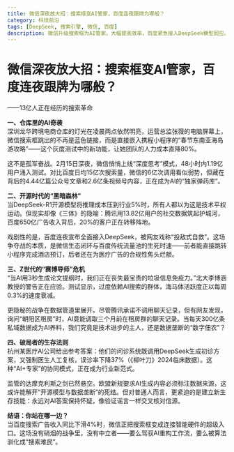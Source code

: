 ```yaml
---
title: 微信深夜放大招：搜索框变AI管家，百度连夜跟牌为哪般？
category: 科技前沿
tags: [DeepSeek, 搜索引擎, 微信, 百度]
description: 微信升级搜索框为AI管家，大幅提高效率，百度紧急接入DeepSeek模型回应。腾讯利用社交数据优势构建服务闭环，而百度面临广告收入下降和合规挑战。专家提醒，过度依赖AI可能导致负面效果，建议采用“AI+专家”模式并审慎验证AI信息。
---
```

# 微信深夜放大招：搜索框变AI管家，百度连夜跟牌为哪般？  
——13亿人正在经历的搜索革命  

**一、仓库里的AI奇袭**  
深圳龙华跨境电商仓库的灯光在凌晨两点依然明亮，运营总监张薇的电脑屏幕上，微信搜索框跳出的不再是蓝色链接，而是直接嵌入携程小程序的“春节东南亚海岛游攻略”——这个灰度测试中的新功能，让她团队的人力成本直降80%。  

这不是孤军奋战。2月15日深夜，微信悄悄上线“深度思考”模式，48小时内1.19亿用户涌入测试。对比百度日均15亿次搜索量，微信的6亿次调用看似弱势，但藏在背后的4.44亿篇公众号文章和2.6亿条视频号内容，正在成为AI的“独家弹药库”。  

**二、开源时代的“黑暗森林”**  
当DeepSeek-R1开源模型将推理成本压到行业5%时，所有人都以为这是技术平权运动。但现实却像《三体》的隐喻：腾讯用13.82亿用户的社交数据筑起护城河，百度650亿广告收入背后，20%的客户正在转移阵地。  

戏剧性的是，百度连夜宣布全面接入DeepSeek，被网友戏称“投敌式自救”。这场争夺战的本质，是微信生态闭环与百度传统流量池的生死时速——前者能直接跳转小程序完成酒店预订，后者还在为医疗广告的合规性焦头烂额。  

**三、Z世代的“赛博导师”危机**  
“当AI用3秒生成论文提纲时，我们正在丧失最宝贵的垃圾信息免疫力。”北大李博涵教授的警告正在应验。测试显示，过度依赖AI搜索的群体，海马体活跃度正以每周0.3%的速度衰减。  

更隐秘的战争在数据管道里展开。尽管腾讯承诺不调用聊天记录，但有网友发现，询问“朝阳区租房”时，AI竟能调取三个月前在租房群的聊天记录。当每天300亿条私域数据成为AI养料，我们究竟是技术进步的主人，还是数据垄断的“数字佃农”？  

**四、破局者的生存法则**  
杭州某医疗AI公司给出参考答案：他们的问诊系统既调用DeepSeek生成初诊方案，又强制医生人工复核，误诊率下降37%（《柳叶刀》2024临床数据）。这种“AI+专家”的协同模式，正在成为行业新范式。  

监管的达摩克利斯之剑已然悬空。欧盟新规要求AI生成内容必须标注数据来源，这或许能解开“开源模型与数据垄断”的死结。但对普通人而言，更紧迫的是建立新生存技能：永远对AI答案保持怀疑，像验证谣言一样交叉核对信源。  

**结语：你站在哪一边？**  
当百度搜索广告收入同比下滑4%时，微信正把搜索框变成连接智能硬件的超级入口。这场没有硝烟的战争里，没有中立者——要么驾驭AI重构工作流，要么被算法驯化成“搜索难民”。  